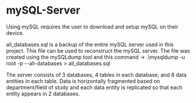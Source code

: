 # mySQL-Server

Using mySQL requires the user to download and setup mySQL on their device.

all_databases.sql is a backup of the entire mySQL server used in this project. This file can be used to reconstruct the mySQL server. The file was created using the mySQLdump tool and this command -> .\mysqldump -u root -p --all-databases > all_databases.sql

The server consists of 3 databases, 4 tables in each database, and 8 data entities in each table.
Data is horizontally fragmented based on department/field of study and each data entity is replicated so that each entity appears in 2 databases.
